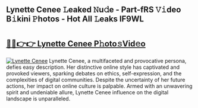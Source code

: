 ## Lynette Cenee 𝙻eaked 𝙽u𝚍e - Part-fRS 𝚅𝚒deo B𝚒kini 𝙿hotos - Hot All 𝙻eaks lF9WL

# <h2><a href="http://ld7jb9t.urlbe.top/?page=Lynette+Cenee">🔗🔗👉👉 Lynette Cenee P𝚑oto𝚜Vid𝚎o</a></h2>

[![Lynette Cenee](https://i.imgur.com/eBuTRDB.gif)](http://ld7jb9t.urlbe.top/?page=Lynette+Cenee)
Lynette Cenee, a multifaceted and provocative persona, defies easy description. Her distinctive online style has captivated and provoked viewers, sparking debates on ethics, self-expression, and the complexities of digital communities. Despite the uncertainty of her future actions, her impact on online culture is palpable. Armed with an unwavering spirit and undeniable allure, Lynette Cenee influence on the digital landscape is unparalleled.
